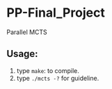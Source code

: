 # PP-Final_Project
Parallel MCTS

## Usage:
1. type ```make```: to compile.
2. type ```./mcts -?``` for guideline.
